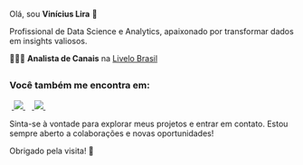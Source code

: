 Olá, sou **Vinícius Lira** 👋

Profissional de Data Science e Analytics, apaixonado por transformar dados em insights valiosos.

👨🏻‍💻 **Analista de Canais** na [Livelo Brasil](https://www.livelo.com.br/)

<!--
🖥️ Trabalho diariamente com:
<div style="display: inline">
  &nbsp;&nbsp;<img width='50' height='50' src="https://cdn.jsdelivr.net/gh/devicons/devicon@latest/icons/mysql/mysql-plain-wordmark.svg" />&nbsp;&nbsp;
  &nbsp;&nbsp;<img width='50' height='50' src="https://cdn.jsdelivr.net/gh/devicons/devicon/icons/r/r-original.svg" />&nbsp;&nbsp;&nbsp;
  &nbsp;&nbsp;<img width='50' height='50' src="https://cdn.jsdelivr.net/gh/devicons/devicon@latest/icons/azuresqldatabase/azuresqldatabase-original.svg" />&nbsp;&nbsp;
</div> -->

##

### Você também me encontra em:
&nbsp;<a href="https://www.linkedin.com/in/viniciusalira/">
  <img src="https://img.shields.io/badge/linkedin-%230077B5.svg?style=for-the-badge&logo=linkedin&logoColor=white">
</a>&nbsp;
&nbsp;<a href="https://medium.com/@viniciusalira">
  <img src="https://img.shields.io/badge/Medium-12100E?style=for-the-badge&logo=medium&logoColor=white">
</a>&nbsp;

Sinta-se à vontade para explorar meus projetos e entrar em contato. Estou sempre aberto a colaborações e novas oportunidades!

Obrigado pela visita! 🌟

<!--## 🔍 Sobre Mim

<!--
**liraavinicius/liraavinicius** is a ✨ _special_ ✨ repository because its `README.md` (this file) appears on your GitHub profile.

Here are some ideas to get you started:

- 🔭 I’m currently working on ...
- 🌱 I’m currently learning ...
- 👯 I’m looking to collaborate on ...
- 🤔 I’m looking for help with ...
- 💬 Ask me about ...
- 📫 How to reach me: ...
- 😄 Pronouns: ...
- ⚡ Fun fact: ...
-->
